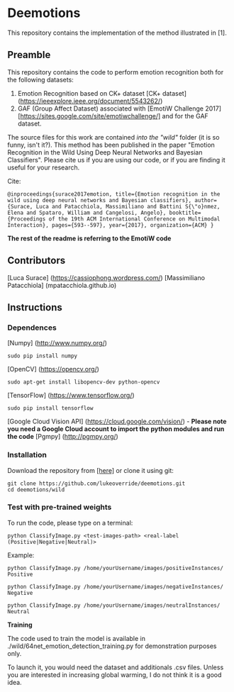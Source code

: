 # Deemotions

This repository contains the implementation of the method illustrated in [1].

## Preamble

This repository contains the code to perform emotion recognition both for the following datasets:
1) Emotion Recognition based on CK+ dataset [CK+ dataset] (https://ieeexplore.ieee.org/document/5543262/)
2) GAF (Group Affect Dataset) associated with [EmotiW Challenge 2017] [https://sites.google.com/site/emotiwchallenge/]
and for the GAF dataset. 

The source files for this work are contained _into the "wild"_ folder (it is so funny, isn't it?).
This method has been published in the paper "Emotion Recognition in the Wild Using Deep Neural Networks and Bayesian Classifiers". Please cite us if you are using our code, or if you are finding it useful for your research.

Cite:

`
@inproceedings{surace2017emotion,
  title={Emotion recognition in the wild using deep neural networks and Bayesian classifiers},
  author={Surace, Luca and Patacchiola, Massimiliano and Battini S{\"o}nmez, Elena and Spataro, William and Cangelosi, Angelo},
  booktitle={Proceedings of the 19th ACM International Conference on Multimodal Interaction},
  pages={593--597},
  year={2017},
  organization={ACM}
}
`

**The rest of the readme is referring to the EmotiW code**

## Contributors

[Luca Surace] (https://cassiophong.wordpress.com/)
[Massimiliano Patacchiola] (mpatacchiola.github.io)

## Instructions


### Dependences

[Numpy] (http://www.numpy.org/)

```shell
sudo pip install numpy
```

[OpenCV] (https://opencv.org/)

```shell
sudo apt-get install libopencv-dev python-opencv
```

[TensorFlow] (https://www.tensorflow.org/)

```shell
sudo pip install tensorflow
```

[Google Cloud Vision API] (https://cloud.google.com/vision/) - **Please note you need a Google Cloud account to import the python modules and run the code**
[Pgmpy] (http://pgmpy.org/)

### Installation

Download the repository from [[here]](https://github.com/lukeoverride/deemotions/archive/master.zip) or clone it using git:

```shell
git clone https://github.com/lukeoverride/deemotions.git
cd deemotions/wild
```

### Test with pre-trained weights

To run the code, please type on a terminal:

`python ClassifyImage.py <test-images-path> <real-label (Positive|Negative|Neutral)>`

Example:

`python ClassifyImage.py /home/yourUsername/images/positiveInstances/ Positive`

`python ClassifyImage.py /home/yourUsername/images/negativeInstances/ Negative`

`python ClassifyImage.py /home/yourUsername/images/neutralInstances/ Neutral`

**Training**

The code used to train the model is available in ./wild/64net_emotion_detection_training.py for demonstration purposes only. 

To launch it, you would need the dataset and additionals .csv files. Unless you are interested in increasing global warming, I do not think it is a good idea.

